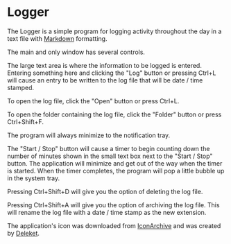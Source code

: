 # Logger

The Logger is a simple program for logging activity throughout the day in a text file with [Markdown](http://daringfireball.net/projects/markdown/) formatting.

The main and only window has several controls.

The large text area is where the information to be logged is entered. Entering something here and clicking the "Log" button or pressing Ctrl+L will cause an entry to be written to the log file that will be date / time stamped.

To open the log file, click the "Open" button or press Ctrl+L.

To open the folder containing the log file, click the "Folder" button or press Ctrl+Shift+F.

The program will always minimize to the notification tray.

The "Start / Stop" button will cause a timer to begin counting down the number of minutes shown in the small text box next to the "Start / Stop" button. The application will minimize and get out of the way when the timer is started. When the timer completes, the program will pop a little bubble up in the system tray.

Pressing Ctrl+Shift+D will give you the option of deleting the log file.

Pressing Ctrl+Shift+A will give you the option of archiving the log file. This will rename the log file with a date / time stamp as the new extension.

The application's icon was downloaded from [IconArchive](http://www.iconarchive.com/show/sleek-xp-software-icons-by-deleket/Notepad-icon.html) and was created by [Deleket](http://www.deleket.com).